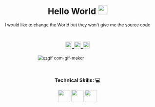 
<!-- Title -->
<h1 align="center">Hello World 
  <img src="https://raw.githubusercontent.com/iampavangandhi/iampavangandhi/master/gifs/Hi.gif" 
       width="30px">
  </h1>


<!-- Quote -->
<p align="center">I would like to change the World but they won't give me the source code
  
  <!-- Social Network -->
<h1 align="center">
<a href="https://www.instagram.com/sohunho15/">
  <img align="center" 
       alt="Ervin's Instagram" 
       width="22px" 
       src="https://user-images.githubusercontent.com/55005374/103146167-0b04ac00-470b-11eb-84fc-db4b7299e4ef.png" />
  </a>
  
<a href="https://www.linkedin.com/in/ervin-paul-apostol-314159160/">
  <img align="center" 
       alt="LinkedIn" 
       width="22px" 
       src="https://user-images.githubusercontent.com/55005374/103146171-312a4c00-470b-11eb-8839-992580bb8206.png" />
  </a>
  
<a href="mailto:ervinso15@gmail.com">
  <img align="center" 
       alt="Gmail" 
       width="22px" 
       src="https://user-images.githubusercontent.com/55005374/103146250-0d1b3a80-470c-11eb-8ead-a92232d45d6e.png" />
  </a>
</h1>




<!-- Background -->

<!-- I do add this "&nbsp;" because I can't center the GIFT, let me know if you know how do it -->
&nbsp;&nbsp;&nbsp;&nbsp;&nbsp;&nbsp;&nbsp;&nbsp;&nbsp;&nbsp;&nbsp;&nbsp;&nbsp;&nbsp;&nbsp;&nbsp;&nbsp;&nbsp;&nbsp;&nbsp;&nbsp;&nbsp;&nbsp;&nbsp;&nbsp;&nbsp;&nbsp;&nbsp;&nbsp;&nbsp;
![ezgif com-gif-maker](https://user-images.githubusercontent.com/55005374/95673501-37764680-0b66-11eb-8ee1-d4f4a2b285d9.gif)

&nbsp;

<!-- Technical Skills -->
<p><H3 align="center"><strong> Technical Skills: 💻 </strong></p>

  <code><img height="40" src="https://github.com/sohunho/sohunho.github.io/assets/30545501/246d3eb7-6a73-4fcd-a619-f34e94cb3938"></code>
  <code><img height="40" src="https://github.com/sohunho/sohunho.github.io/assets/30545501/3d115fc0-eebe-438d-9777-45b375a2c11d"></code>
  <code><img height="40" src="https://github.com/sohunho/sohunho.github.io/assets/30545501/11ae3707-9dac-4b28-ae0b-22801d5335b3"></code>
  
   
  </p>
  
&nbsp;  
